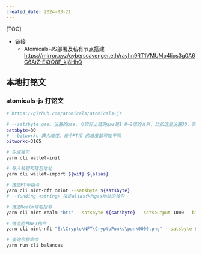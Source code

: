 ```yaml
---
created_date: 2024-03-21
---
```


[TOC]

- 链接
  - Atomicals-JS部署及私有节点搭建 https://mirror.xyz/cyberscavenger.eth/rayhn9RT1VMUMo4Iios3g0A6G6AtZ-EXfQ8F_kj8HhQ

## 本地打铭文

### atomicals-js 打铭文

```bash
# https://github.com/atomicals/atomicals-js

# --satsbyte gas。设置的gas，与实际上链的gas是1.8~2倍的关系，比如这里设置30，实际上链gas是54~60sats/vB。
satsbyte=30
# --bitworkc 算力难度。每个FT币 的难度都可能不同
bitworkc=3165

# 生成钱包
yarn cli wallet-init

# 导入私钥和钱包地址
yarn cli wallet-import ${wif} ${alias}

# 铸造FT币指令
yarn cli mint-dft dmint --satsbyte ${satsbyte}
# --funding <string> 指定alias作为gas地址的钱包

# 铸造Realm域名指令
yarn cli mint-realm "btc" --satsbyte ${satsbyte} --satsoutput 1000 --bitworkc ${bitworkc}

# 铸造图片NFT指令
yarn cli mint-nft "E:\Crypto\NFT\CryptoPunks\punk0000.png" --satsbyte ${satsbyte} --satsoutput 1000 --bitworkc ${bitworkc}

# 查询余额命令
yarn run cli balances

```

